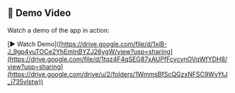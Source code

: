 ## 🎥 Demo Video

Watch a demo of the app in action:

[▶️ Watch Demo]([https://drive.google.com/file/d/1xiB-J_9gp4vuTOCe2YhEmInBYZJ26ygW/view?usp=sharing](https://drive.google.com/file/d/1tqz4F4qSEG87xAUPfFcycvnOVqWfYDH8/view?usp=sharing](https://drive.google.com/drive/u/2/folders/1WmmsBfScQGzxNFSC9WyYtJ_j735vlstw))

